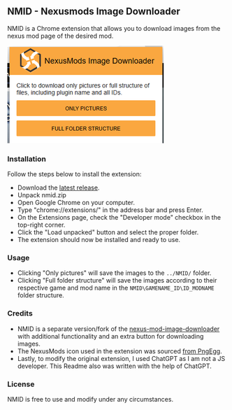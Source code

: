 ## NMID - Nexusmods Image Downloader
NMID is a Chrome extension that allows you to download images from the nexus mod page of the desired mod.

![](example.png)

### Installation
Follow the steps below to install the extension:

- Download the [latest release](https://github.com/gkalian/nmid/releases).
- Unpack nmid.zip
- Open Google Chrome on your computer.
- Type "chrome://extensions/" in the address bar and press Enter.
- On the Extensions page, check the "Developer mode" checkbox in the top-right corner.
- Click the "Load unpacked" button and select the proper folder.
- The extension should now be installed and ready to use.

### Usage

- Clicking "Only pictures" will save the images to the `../NMID/` folder.
- Clicking "Full folder structure" will save the images according to their respective game and mod name in the `NMID\GAMENAME_ID\ID_MODNAME` folder structure.

### Credits
- NMID is a separate version/fork of the [nexus-mod-image-downloader](https://github.com/lazytwinkletoes/nexus-mod-image-downloader) with additional functionality and an extra button for downloading images. 
- The NexusMods icon used in the extension was sourced [from PngEgg](https://www.pngegg.com/en/png-ibdop).
- Lastly, to modify the original extension, I used ChatGPT as I am not a JS developer. 
This Readme also was written with the help of ChatGPT.

### License
NMID is free to use and modify under any circumstances.